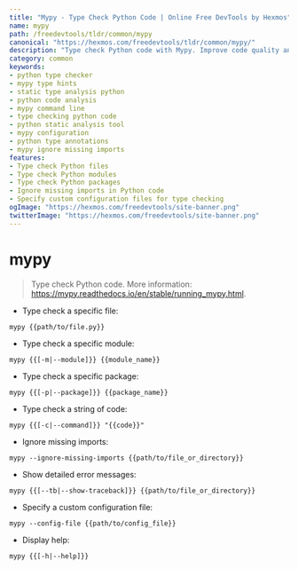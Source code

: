 ```yaml
---
title: "Mypy - Type Check Python Code | Online Free DevTools by Hexmos"
name: mypy
path: /freedevtools/tldr/common/mypy
canonical: "https://hexmos.com/freedevtools/tldr/common/mypy/"
description: "Type check Python code with Mypy. Improve code quality and catch errors early with static type analysis. Free online tool, no registration required."
category: common
keywords:
- python type checker
- mypy type hints
- static type analysis python
- python code analysis
- mypy command line
- type checking python code
- python static analysis tool
- mypy configuration
- python type annotations
- mypy ignore missing imports
features:
- Type check Python files
- Type check Python modules
- Type check Python packages
- Ignore missing imports in Python code
- Specify custom configuration files for type checking
ogImage: "https://hexmos.com/freedevtools/site-banner.png"
twitterImage: "https://hexmos.com/freedevtools/site-banner.png"
---
```


# mypy

> Type check Python code.
> More information: <https://mypy.readthedocs.io/en/stable/running_mypy.html>.

- Type check a specific file:

`mypy {{path/to/file.py}}`

- Type check a specific module:

`mypy {{[-m|--module]}} {{module_name}}`

- Type check a specific package:

`mypy {{[-p|--package]}} {{package_name}}`

- Type check a string of code:

`mypy {{[-c|--command]}} "{{code}}"`

- Ignore missing imports:

`mypy --ignore-missing-imports {{path/to/file_or_directory}}`

- Show detailed error messages:

`mypy {{[--tb|--show-traceback]}} {{path/to/file_or_directory}}`

- Specify a custom configuration file:

`mypy --config-file {{path/to/config_file}}`

- Display help:

`mypy {{[-h|--help]}}`
